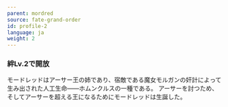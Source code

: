 ```yaml
---
parent: mordred
source: fate-grand-order
id: profile-2
language: ja
weight: 2
---
```


### 絆Lv.2で開放

モードレッドはアーサー王の姉であり、宿敵である魔女モルガンの奸計によって生み出された人工生命――ホムンクルスの一種である。
アーサーを討つため、そしてアーサーを超える王になるためにモードレッドは生誕した。
